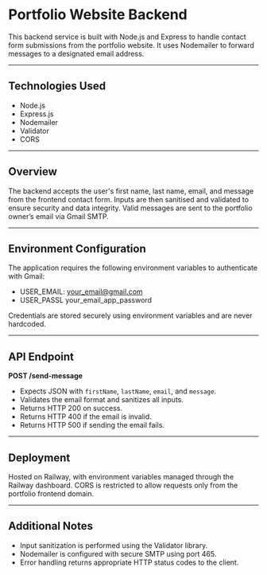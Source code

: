 # Portfolio Website Backend

This backend service is built with Node.js and Express to handle contact form submissions from the portfolio website. It uses Nodemailer to forward messages to a designated email address.

---

## Technologies Used

- Node.js
- Express.js
- Nodemailer
- Validator
- CORS

---

## Overview

The backend accepts the user's first name, last name, email, and message from the frontend contact form. Inputs are then sanitised and validated to ensure security and data integrity. Valid messages are sent to the portfolio owner’s email via Gmail SMTP.

---

## Environment Configuration

The application requires the following environment variables to authenticate with Gmail:
- USER_EMAIL: your_email@gmail.com
- USER_PASSL your_email_app_password

Credentials are stored securely using environment variables and are never hardcoded.

---

## API Endpoint

**POST /send-message**

- Expects JSON with `firstName`, `lastName`, `email`, and `message`.
- Validates the email format and sanitizes all inputs.
- Returns HTTP 200 on success.
- Returns HTTP 400 if the email is invalid.
- Returns HTTP 500 if sending the email fails.

---

## Deployment

Hosted on Railway, with environment variables managed through the Railway dashboard. CORS is restricted to allow requests only from the portfolio frontend domain.

---

## Additional Notes

- Input sanitization is performed using the Validator library.
- Nodemailer is configured with secure SMTP using port 465.
- Error handling returns appropriate HTTP status codes to the client.
